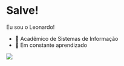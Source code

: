 <h1>Salve!</h1>

Eu sou o Leonardo! 
- 💾 Acadêmico de Sistemas de Informação
- 🧠 Em constante aprendizado

<div>
<a href="https://www.linkedin.com/in/leonardo-peripolli-pereira-1a6724221/" target="_blank"> <img src="https://img.shields.io/badge/LinkedIn-0077B5?style=for-the-badge&logo=linkedin&logoColor=white target="_blank"></a>
  
  </div>
